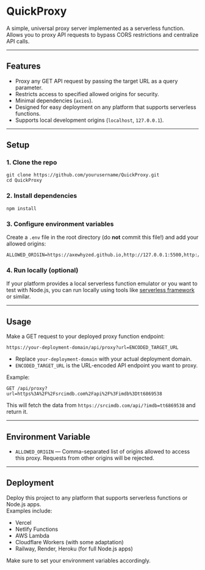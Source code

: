 # QuickProxy

A simple, universal proxy server implemented as a serverless function.  
Allows you to proxy API requests to bypass CORS restrictions and centralize API calls.

---

## Features

- Proxy any GET API request by passing the target URL as a query parameter.
- Restricts access to specified allowed origins for security.
- Minimal dependencies (`axios`).
- Designed for easy deployment on any platform that supports serverless functions.
- Supports local development origins (`localhost`, `127.0.0.1`).

---

## Setup

### 1. Clone the repo

    git clone https://github.com/yourusername/QuickProxy.git
    cd QuickProxy

### 2. Install dependencies

    npm install

### 3. Configure environment variables

Create a `.env` file in the root directory (do **not** commit this file!) and add your allowed origins:

    ALLOWED_ORIGIN=https://axewhyzed.github.io,http://127.0.0.1:5500,http://localhost:5500

### 4. Run locally (optional)

If your platform provides a local serverless function emulator or you want to test with Node.js, you can run locally using tools like [serverless framework](https://www.serverless.com/) or similar.

---

## Usage

Make a GET request to your deployed proxy function endpoint:

    https://your-deployment-domain/api/proxy?url=ENCODED_TARGET_URL

- Replace `your-deployment-domain` with your actual deployment domain.
- `ENCODED_TARGET_URL` is the URL-encoded API endpoint you want to proxy.

Example:

    GET /api/proxy?url=https%3A%2F%2Fsrcimdb.com%2Fapi%2F%3Fimdb%3Dtt6869538

This will fetch the data from `https://srcimdb.com/api/?imdb=tt6869538` and return it.

---

## Environment Variable

- `ALLOWED_ORIGIN` — Comma-separated list of origins allowed to access this proxy. Requests from other origins will be rejected.

---

## Deployment

Deploy this project to any platform that supports serverless functions or Node.js apps.  
Examples include:

- Vercel  
- Netlify Functions  
- AWS Lambda  
- Cloudflare Workers (with some adaptation)  
- Railway, Render, Heroku (for full Node.js apps)  

Make sure to set your environment variables accordingly.